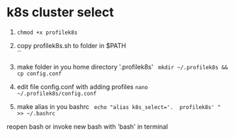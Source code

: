 # k8s cluster select 

1) `chmod +x profilek8s`

2) copy profilek8s.sh to folder in $PATH  
   ``
3) make folder in you home directory '.profilek8s' 
   ` mkdir ~/.profilek8s && cp config.conf`

4) edit file config.conf with adding profiles 
   ` nano ~/.profilek8s/config.conf `

5) make alias in you bashrc ` echo "alias k8s_select='.  profilek8s' " >> ~/.bashrc`

reopen bash or invoke new bash with 'bash' in terminal 
